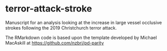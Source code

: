 # terror-attack-stroke
Manuscript for an analysis looking at the increase in large vessel occlusive strokes following the 2019 Christchurch terror attack.

The RMarkdown code is based upon the template developed by Michael MacAskill at https://github.com/nzbri/pd-parity
